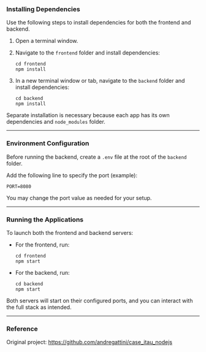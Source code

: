 ### Installing Dependencies

Use the following steps to install dependencies for both the frontend and backend.

1. Open a terminal window.
2. Navigate to the `frontend` folder and install dependencies:

   ```
   cd frontend
   npm install
   ```

3. In a new terminal window or tab, navigate to the `backend` folder and install dependencies:

   ```
   cd backend
   npm install
   ```

Separate installation is necessary because each app has its own dependencies and `node_modules` folder.

***

### Environment Configuration

Before running the backend, create a `.env` file at the root of the `backend` folder.

Add the following line to specify the port (example):

```
PORT=8080
```

You may change the port value as needed for your setup.

***

### Running the Applications

To launch both the frontend and backend servers:

- For the frontend, run:

  ```
  cd frontend
  npm start
  ```

- For the backend, run:

  ```
  cd backend
  npm start
  ```

Both servers will start on their configured ports, and you can interact with the full stack as intended.

***
### Reference

Original project: https://github.com/andregattini/case_itau_nodejs
